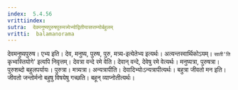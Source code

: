 ```yaml
---
index:  5.4.56
vrittiindex: 
sutra:  देवमनुष्यपुरुषपुरुमत्र्येभ्योद्वितीयासप्तम्योर्बहुलम्
vritti:  balamanorama 
---
```


देवमनुष्यपुरुष। एभ्य इति। देव, मनुष्य, पुरुष, पुरु, मत्र्य-इत्येतेभ्य इत्यर्थः। अत्यन्तस्वार्थिकोऽयम्। `साती'ति `कृभ्वस्तियोगे' इत्यपि निवृत्तम्। देवत्रा वन्दे रमे वेति। देवान् वन्दे, देवेषु रमे वेत्यर्थः। मनुष्यत्रा, पुरुषत्रा। पुरुशब्दो बहुलपर्यायः। पुरुत्रा। मत्र्यत्रा। अन्यत्रापीति। देवादिभ्योःऽन्यत्रापीत्यर्थः। बहुत्रा जीवतो मन इति। जीवतो जन्तोर्मनो बहुषु विषयेषु गच्छति। बहून् व्याप्नोतीत्यर्थः। 

